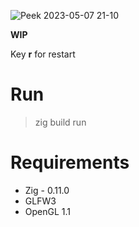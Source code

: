 ![Peek 2023-05-07 21-10](https://user-images.githubusercontent.com/51542168/236695121-763ce642-3cf0-45cd-9eb9-0649b33c965a.gif)

**WIP**

Key **r** for restart

# Run
> zig build run
# Requirements


* Zig - 0.11.0
* GLFW3
* OpenGL 1.1
 
